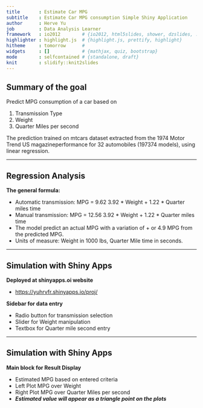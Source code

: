 ```yaml
---
title       : Estimate Car MPG
subtitle    : Estimate Car MPG consumption Simple Shiny Application
author      : Herve Yu
job         : Data Analysis Learner
framework   : io2012        # {io2012, html5slides, shower, dzslides, ...}
highlighter : highlight.js  # {highlight.js, prettify, highlight}
hitheme     : tomorrow      # 
widgets     : []            # {mathjax, quiz, bootstrap}
mode        : selfcontained # {standalone, draft}
knit        : slidify::knit2slides
---
```


## Summary of the goal

Predict MPG consumption of a car based on

1. Transmission Type
2. Weight
3. Quarter Miles per second

The prediction trained on mtcars dataset extracted from the 1974 Motor Trend US magazineperformance for 32 automobiles (197374 models), using linear regression.

---  
## Regression Analysis

**The general formula:**

- Automatic transmission: MPG = 9.62 3.92 * Weight + 1.22 * Quarter miles time
- Manual transmission: MPG = 12.56 3.92 * Weight + 1.22 * Quarter miles time
- The model predict an actual MPG with a variation of + or 4.9 MPG from the predicted MPG.
- Units of measure: Weight in 1000 lbs, Quarter Mile time in seconds. 

---  
## Simulation with Shiny Apps

**Deployed at shinyapps.oi website**

- https://yuhrvfr.shinyapps.io/proj/

**Sidebar for data entry**

- Radio button for transmission selection
- Slider for Weight manipulation
- Textbox for Quarter mile second entry

---  
## Simulation with Shiny Apps

**Main block for Result Display**

- Estimated MPG based on entered criteria
- Left Plot MPG over Weight
- Right Plot MPG over Quarter Miles per second
- ***Estimated value will appear as a triangle point on the plots***


